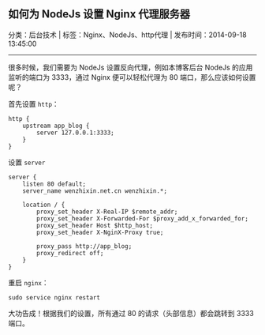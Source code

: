 ## 如何为 NodeJs 设置 Nginx 代理服务器

分类：后台技术 | 标签：Nginx、NodeJs、http代理 | 发布时间：2014-09-18 13:45:00

___

很多时候，我们需要为 NodeJs 设置反向代理，例如本博客后台 NodeJs 的应用监听的端口为 3333，通过 Nginx 便可以轻松代理为 80 端口，那么应该如何设置呢？

首先设置 `http`：
```
http {
    upstream app_blog {
        server 127.0.0.1:3333;
    }
}
```

设置 `server`
```
server {
    listen 80 default;
    server_name wenzhixin.net.cn wenzhixin.*;

    location / {
        proxy_set_header X-Real-IP $remote_addr;
        proxy_set_header X-Forwarded-For $proxy_add_x_forwarded_for;
        proxy_set_header Host $http_host;
        proxy_set_header X-NginX-Proxy true;

        proxy_pass http://app_blog;
        proxy_redirect off;
    }
}
```

重启 `nginx`：
```
sudo service nginx restart
```

大功告成！根据我们的设置，所有通过 80 的请求（头部信息）都会跳转到 3333 端口。